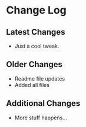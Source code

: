 # Change Log

## Latest Changes

* Just a cool tweak.

## Older Changes

* Readme file updates
* Added all files

## Additional Changes

* More stuff happens...
